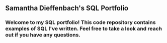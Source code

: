 ## Samantha Dieffenbach's SQL Portfolio

### Welcome to my SQL portfolio! This code repository contains examples of SQL I've written. Feel free to take a look and reach out if you have any questions. 
